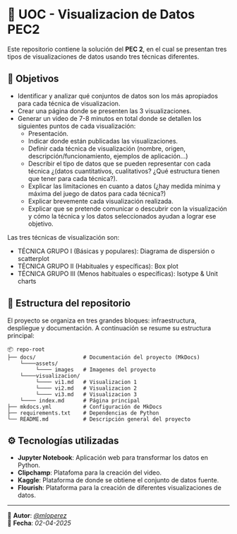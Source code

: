 # 🚀 UOC - Visualizacion de Datos PEC2

Este repositorio contiene la solución del **PEC 2**, en el cual se presentan tres tipos de visualizaciones de datos usando tres técnicas diferentes.

## 🎯 Objetivos

- Identificar y analizar qué conjuntos de datos son los más apropiados para cada técnica de visualizacion.
- Crear una página donde se presenten las 3 visualizaciones.
- Generar un video de 7-8 minutos en total donde se detallen los siguientes puntos de cada visualización:
  - Presentación.
  - Indicar donde están publicadas las visualizaciones.  
  - Definir cada técnica de visualización (nombre, origen, descripción/funcionamiento, ejemplos de aplicación...)
  - Describir el tipo de datos que se pueden representar con cada técnica ¿(datos cuantitativos, cualitativos? ¿Qué estructura tienen  que tener para cada técnica?).
  - Explicar las limitaciones en cuanto a datos (¿hay medida mínima y máxima del juego de datos para cada técnica?)
  - Explicar brevemente cada visualización realizada.
  - Explicar que se pretende comunicar o descubrir con la visualización y cómo la técnica y los datos seleccionados ayudan a lograr ese objetivo.

Las tres técnicas de visualización son:
  - TÉCNICA GRUPO I (Básicas y populares): Diagrama de dispersión o scatterplot
  - TÉCNICA GRUPO II (Habituales y específicas): Box plot
  - TÉCNICA GRUPO III (Menos habituales o específicas): Isotype & Unit charts


## 📁 Estructura del repositorio

El proyecto se organiza en tres grandes bloques: infraestructura, despliegue y documentación. A continuación se resume su estructura principal:

```
📦 repo-root
├── docs/               # Documentación del proyecto (MkDocs)
    └────assets/
         └──── images   # Imagenes del proyecto
    └────visualizacion/
         └──── vi1.md   # Visualizacion 1
         └──── vi2.md   # Visualizacion 2
         └──── vi3.md   # Visualizacion 3
    └──── index.md      # Página principal
├── mkdocs.yml          # Configuración de MkDocs
├── requirements.txt    # Dependencias de Python
└── README.md           # Descripción general del proyecto
```


## ⚙️ Tecnologías utilizadas

- **Jupyter Notebook**: Aplicación web para transformar los datos en Python.
- **Clipchamp**: Platafoma para la creación del video.
- **Kaggle**: Plataforma de donde se obtiene el conjunto de datos fuente.
- **Flourish**: Plataforma para la creación de diferentes visualizaciones de datos.

---

📌 **Autor**: *[@mloperez](https://github.com/mloperez)*  
📌 **Fecha**: *02-04-2025*
